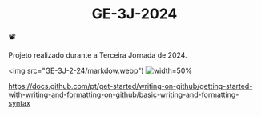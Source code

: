 <h1 align="center">GE-3J-2024</h1>
  
📽️<p>Projeto realizado durante a Terceira Jornada de 2024.</p>
<img src="GE-3J-2-24/markdow.webp")
![width=50%](https://cdn.icon-icons.com/icons2/2699/PNG/512/markdown_here_logo_icon_169967.png)

https://docs.github.com/pt/get-started/writing-on-github/getting-started-with-writing-and-formatting-on-github/basic-writing-and-formatting-syntax
